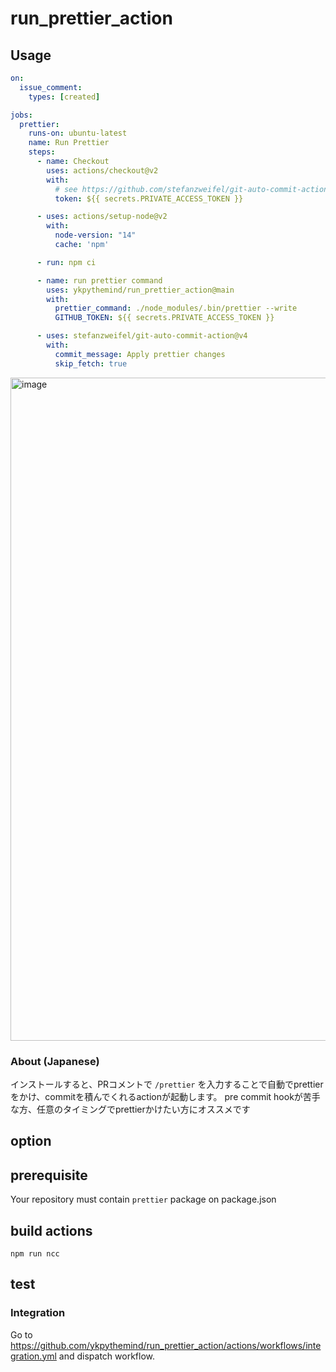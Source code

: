 # run_prettier_action

## Usage

```yaml
on:
  issue_comment:
    types: [created]

jobs:
  prettier:
    runs-on: ubuntu-latest
    name: Run Prettier
    steps:
      - name: Checkout
        uses: actions/checkout@v2
        with:
          # see https://github.com/stefanzweifel/git-auto-commit-action#commits-of-this-action-do-not-trigger-new-workflow-runs
          token: ${{ secrets.PRIVATE_ACCESS_TOKEN }}

      - uses: actions/setup-node@v2
        with:
          node-version: "14"
          cache: 'npm'

      - run: npm ci

      - name: run prettier command
        uses: ykpythemind/run_prettier_action@main
        with:
          prettier_command: ./node_modules/.bin/prettier --write
          GITHUB_TOKEN: ${{ secrets.PRIVATE_ACCESS_TOKEN }}

      - uses: stefanzweifel/git-auto-commit-action@v4
        with:
          commit_message: Apply prettier changes
          skip_fetch: true
```

<img width="1061" alt="image" src="https://user-images.githubusercontent.com/22209702/115342382-25e0bc00-a1e5-11eb-8683-e8b5662a8c41.png">


### About (Japanese)

インストールすると、PRコメントで `/prettier` を入力することで自動でprettierをかけ、commitを積んでくれるactionが起動します。
pre commit hookが苦手な方、任意のタイミングでprettierかけたい方にオススメです

## option

## prerequisite

Your repository must contain `prettier` package on package.json

## build actions

```
npm run ncc
```


## test

### Integration

Go to https://github.com/ykpythemind/run_prettier_action/actions/workflows/integration.yml and dispatch workflow.
